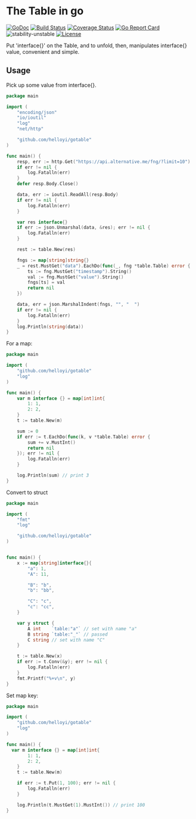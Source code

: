 # The Table in go

[![GoDoc](https://godoc.org/github.com/helloyi/gotable?status.svg)](https://godoc.org/github.com/helloyi/gotable) [![Build Status](https://travis-ci.com/helloyi/gotable.svg?branch=master)](https://travis-ci.com/helloyi/gotable) [![Coverage Status](https://coveralls.io/repos/github/helloyi/gotable/badge.svg?branch=master)](https://coveralls.io/github/helloyi/gotable?branch=master) [![Go Report Card](https://goreportcard.com/badge/github.com/helloyi/gotable)](https://goreportcard.com/report/github.com/helloyi/gotable) ![stability-unstable](https://img.shields.io/badge/stability-unstable-yellow.svg) [![License](https://img.shields.io/github/license/helloyi/gotable)](https://github.com/helloyi/gotable/blob/master/LICENSE)

Put 'interface{}' on the Table, and to unfold, then, manipulates interface{} value, convenient and simple.

## Usage

Pick up some value from interface{}.
```go
package main

import (
	"encoding/json"
	"io/ioutil"
	"log"
	"net/http"

	"github.com/helloyi/gotable"
)

func main() {
	resp, err := http.Get("https://api.alternative.me/fng/?limit=10")
	if err != nil {
		log.Fatalln(err)
	}
	defer resp.Body.Close()

	data, err := ioutil.ReadAll(resp.Body)
	if err != nil {
		log.Fatalln(err)
	}

	var res interface{}
	if err := json.Unmarshal(data, &res); err != nil {
		log.Fatalln(err)
	}

	rest := table.New(res)

	fngs := map[string]string{}
	_ = rest.MustGet("data").EachDo(func(_, fng *table.Table) error {
		ts := fng.MustGet("timestamp").String()
		val := fng.MustGet("value").String()
		fngs[ts] = val
		return nil
	})

	data, err = json.MarshalIndent(fngs, "", "  ")
	if err != nil {
		log.Fatalln(err)
	}
	log.Println(string(data))
}
```

For a map:
```go
package main

import (
	"github.com/helloyi/gotable"
	"log"
)

func main() {
	var m interface {} = map[int]int{
		1: 1,
		2: 2,
	}
	t := table.New(m)

	sum := 0
	if err := t.EachDo(func(k, v *table.Table) error {
		sum += v.MustInt()
		return nil
	}); err != nil {
		log.Fatalln(err)
	}

	log.Println(sum) // print 3
}
```

Convert to struct
```go
package main

import (
	"fmt"
	"log"

	"github.com/helloyi/gotable"
)


func main() {
	x := map[string]interface{}{
		"a": 1,
		"A": 11,

		"B": "b",
		"b": "bb",

		"C": "c",
		"c": "cc",
	}

	var y struct {
		A int    `table:"a"` // set with name "a"
		B string `table:"_"` // passed
		C string // set with name "C"
	}

	t := table.New(x)
	if err := t.Conv(&y); err != nil {
		log.Fatalln(err)
	}
	fmt.Printf("%+v\n", y)
}
```

Set map key:
```go
package main

import (
	"github.com/helloyi/gotable"
	"log"
)

func main() {
  var m interface {} = map[int]int{
		1: 1,
		2: 2,
	}
	t := table.New(m)

	if err := t.Put(1, 100); err != nil {
		log.Fatalln(err)
	}

	log.Println(t.MustGet(1).MustInt()) // print 100
}
```
